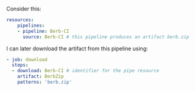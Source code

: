 Consider this:
```yaml
resources:
	pipelines:
	- pipeline: Berb-CI
	  source: Berb-CI # this pipeline produces an artifact berb.zip
```

I can later download the artifact from this pipeline using:
```yaml
- job: download
  steps:
  - download: Berb-CI # identifier for the pipe resource
    artifact: BerbZip
    patterns: 'berb.zip'
```